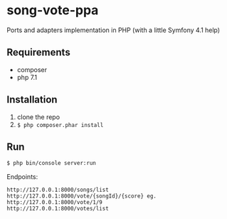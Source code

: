 # song-vote-ppa

Ports and adapters implementation in PHP (with a little Symfony 4.1 help)

## Requirements
* composer
* php 7.1

## Installation

1. clone the repo
2. `$ php composer.phar install`

## Run
```bash
$ php bin/console server:run
```
Endpoints:
```
http://127.0.0.1:8000/songs/list
http://127.0.0.1:8000/vote/{songId}/{score} eg. http://127.0.0.1:8000/vote/1/9
http://127.0.0.1:8000/votes/list

```